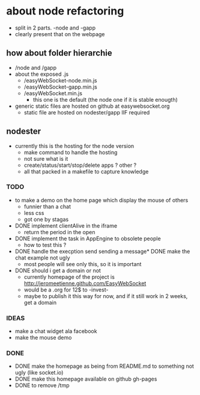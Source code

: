 # about node refactoring
* split in 2 parts. -node and -gapp
* clearly present that on the webpage

## how about folder hierarchie
* /node and /gapp
* about the exposed .js
  * /easyWebSocket-node.min.js 
  * /easyWebSocket-gapp.min.js 
  * /easyWebSocket.min.js
    * this one is the default (the node one if it is stable enougth)
* generic static files are hosted on github at easywebsocket.org
  * static file are hosted on nodester/gapp IIF required

## nodester
* currently this is the hosting for the node version
  * make command to handle the hosting
  * not sure what is it
  * create/status/start/stop/delete apps ? other ?
  * all that packed in a makefile to capture knowledge

### TODO

* to make a demo on the home page which display the mouse of others
  * funnier than a chat
  * less css
  * got one by stagas
* DONE implement clientAlive in the iframe
  * return the period in the open
* DONE implement the task in AppEngine to obsolete people
  * how to test this ?
* DONE handle the execption send sending a message* DONE make the chat example not ugly
  * most people will see only this, so it is important
* DONE should i get a domain or not
  * currently homepage of the project is http://jeromeetienne.github.com/EasyWebSocket
  * would be a .org for 12$ to -invest-
  * maybe to publish it this way for now, and if it still work in 2 weeks, get a domain


### IDEAS

* make a chat widget ala facebook
* make the mouse demo


### DONE

* DONE make the homepage as being from README.md to something not ugly (like socket.io)
* DONE make this homepage available on github gh-pages
* DONE to remove /tmp
